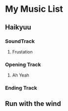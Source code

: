 # My Music List
## Haikyuu 
### SoundTrack
1. Frustation
### Opening Track
1. Ah Yeah
### Ending Track

## Run with the wind
